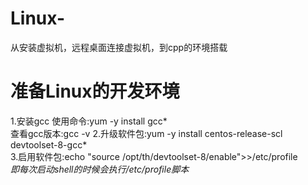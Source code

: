 # Linux-
从安装虚拟机，远程桌面连接虚拟机，到cpp的环境搭载

# 准备Linux的开发环境
1.安装gcc 使用命令:yum -y install gcc*  
查看gcc版本:gcc -v
2.升级软件包:yum -y install centos-release-scl devtoolset-8-gcc*  
3.启用软件包:echo "source /opt/th/devtoolset-8/enable">>/etc/profile  
*即每次启动shell的时候会执行/etc/profile脚本*  
